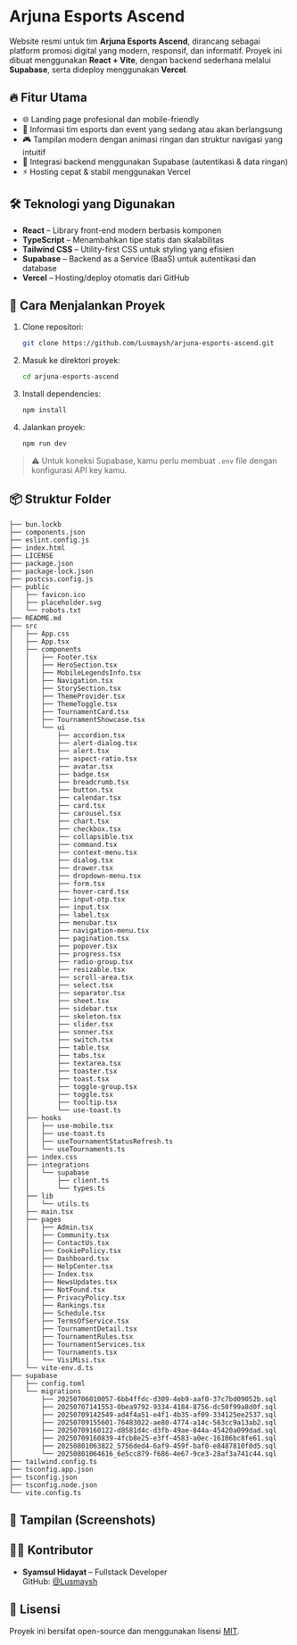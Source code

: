 # Arjuna Esports Ascend

Website resmi untuk tim **Arjuna Esports Ascend**, dirancang sebagai platform promosi digital yang modern, responsif, dan informatif. Proyek ini dibuat menggunakan **React + Vite**, dengan backend sederhana melalui **Supabase**, serta dideploy menggunakan **Vercel**.

## 🔥 Fitur Utama

- 🌐 Landing page profesional dan mobile-friendly
- 📌 Informasi tim esports dan event yang sedang atau akan berlangsung
- 🎮 Tampilan modern dengan animasi ringan dan struktur navigasi yang intuitif
- 🔐 Integrasi backend menggunakan Supabase (autentikasi & data ringan)
- ⚡ Hosting cepat & stabil menggunakan Vercel

## 🛠️ Teknologi yang Digunakan

- **React** – Library front-end modern berbasis komponen
- **TypeScript** – Menambahkan tipe statis dan skalabilitas
- **Tailwind CSS** – Utility-first CSS untuk styling yang efisien
- **Supabase** – Backend as a Service (BaaS) untuk autentikasi dan database
- **Vercel** – Hosting/deploy otomatis dari GitHub

## 🚀 Cara Menjalankan Proyek

1. Clone repositori:
   ```bash
   git clone https://github.com/Lusmaysh/arjuna-esports-ascend.git
   ```
2. Masuk ke direktori proyek:
   ```bash
   cd arjuna-esports-ascend
   ```
3. Install dependencies:
   ```bash
   npm install
   ```
4. Jalankan proyek:
   ```bash
   npm run dev
   ```

> ⚠️ Untuk koneksi Supabase, kamu perlu membuat `.env` file dengan konfigurasi API key kamu.

## 📦 Struktur Folder

```
├── bun.lockb
├── components.json
├── eslint.config.js
├── index.html
├── LICENSE
├── package.json
├── package-lock.json
├── postcss.config.js
├── public
│   ├── favicon.ico
│   ├── placeholder.svg
│   └── robots.txt
├── README.md
├── src
│   ├── App.css
│   ├── App.tsx
│   ├── components
│   │   ├── Footer.tsx
│   │   ├── HeroSection.tsx
│   │   ├── MobileLegendsInfo.tsx
│   │   ├── Navigation.tsx
│   │   ├── StorySection.tsx
│   │   ├── ThemeProvider.tsx
│   │   ├── ThemeToggle.tsx
│   │   ├── TournamentCard.tsx
│   │   ├── TournamentShowcase.tsx
│   │   └── ui
│   │       ├── accordion.tsx
│   │       ├── alert-dialog.tsx
│   │       ├── alert.tsx
│   │       ├── aspect-ratio.tsx
│   │       ├── avatar.tsx
│   │       ├── badge.tsx
│   │       ├── breadcrumb.tsx
│   │       ├── button.tsx
│   │       ├── calendar.tsx
│   │       ├── card.tsx
│   │       ├── carousel.tsx
│   │       ├── chart.tsx
│   │       ├── checkbox.tsx
│   │       ├── collapsible.tsx
│   │       ├── command.tsx
│   │       ├── context-menu.tsx
│   │       ├── dialog.tsx
│   │       ├── drawer.tsx
│   │       ├── dropdown-menu.tsx
│   │       ├── form.tsx
│   │       ├── hover-card.tsx
│   │       ├── input-otp.tsx
│   │       ├── input.tsx
│   │       ├── label.tsx
│   │       ├── menubar.tsx
│   │       ├── navigation-menu.tsx
│   │       ├── pagination.tsx
│   │       ├── popover.tsx
│   │       ├── progress.tsx
│   │       ├── radio-group.tsx
│   │       ├── resizable.tsx
│   │       ├── scroll-area.tsx
│   │       ├── select.tsx
│   │       ├── separator.tsx
│   │       ├── sheet.tsx
│   │       ├── sidebar.tsx
│   │       ├── skeleton.tsx
│   │       ├── slider.tsx
│   │       ├── sonner.tsx
│   │       ├── switch.tsx
│   │       ├── table.tsx
│   │       ├── tabs.tsx
│   │       ├── textarea.tsx
│   │       ├── toaster.tsx
│   │       ├── toast.tsx
│   │       ├── toggle-group.tsx
│   │       ├── toggle.tsx
│   │       ├── tooltip.tsx
│   │       └── use-toast.ts
│   ├── hooks
│   │   ├── use-mobile.tsx
│   │   ├── use-toast.ts
│   │   ├── useTournamentStatusRefresh.ts
│   │   └── useTournaments.ts
│   ├── index.css
│   ├── integrations
│   │   └── supabase
│   │       ├── client.ts
│   │       └── types.ts
│   ├── lib
│   │   └── utils.ts
│   ├── main.tsx
│   ├── pages
│   │   ├── Admin.tsx
│   │   ├── Community.tsx
│   │   ├── ContactUs.tsx
│   │   ├── CookiePolicy.tsx
│   │   ├── Dashboard.tsx
│   │   ├── HelpCenter.tsx
│   │   ├── Index.tsx
│   │   ├── NewsUpdates.tsx
│   │   ├── NotFound.tsx
│   │   ├── PrivacyPolicy.tsx
│   │   ├── Rankings.tsx
│   │   ├── Schedule.tsx
│   │   ├── TermsOfService.tsx
│   │   ├── TournamentDetail.tsx
│   │   ├── TournamentRules.tsx
│   │   ├── TournamentServices.tsx
│   │   ├── Tournaments.tsx
│   │   └── VisiMisi.tsx
│   └── vite-env.d.ts
├── supabase
│   ├── config.toml
│   └── migrations
│       ├── 20250706010057-6bb4ffdc-d309-4eb9-aaf0-37c7bd09052b.sql
│       ├── 20250707141553-0bea9792-9334-4184-8756-dc50f99a8d0f.sql
│       ├── 20250709142549-ad4f4a51-e4f1-4b35-af09-334125ee2537.sql
│       ├── 20250709155601-76483022-ae80-4774-a14c-563cc9a13ab2.sql
│       ├── 20250709160122-d8581d4c-d3fb-49ae-844a-45420a099dad.sql
│       ├── 20250709160839-4fcb8e25-e3ff-4583-a0ec-16106bc8fe61.sql
│       ├── 20250801063822_5756ded4-6af9-459f-baf0-e8487810f0d5.sql
│       └── 20250801064616_6e5cc879-f686-4e67-9ce3-28af3a741c44.sql
├── tailwind.config.ts
├── tsconfig.app.json
├── tsconfig.json
├── tsconfig.node.json
└── vite.config.ts
```

## 📸 Tampilan (Screenshots)
  <!-- > (Tambahkan screenshot tampilan UI jika ada) -->

## 🧑‍💻 Kontributor

- **Syamsul Hidayat** – Fullstack Developer  
  GitHub: [@Lusmaysh](https://github.com/Lusmaysh)

## 📄 Lisensi

Proyek ini bersifat open-source dan menggunakan lisensi [MIT](LICENSE).
